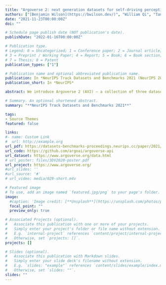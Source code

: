 ```yaml
---
title: "Argoverse 2: next generation datasets for self-driving perception and forecasting"
authors: ["[Benjamin Wilson](https://bwilson.dev/)", "William Qi", "Tanmay Agarwal", "[John Lambert](https://johnwlambert.github.io/)", "Jagjeet Singh", "Siddhesh Khandelwal", "[Bowen Pan](http://people.csail.mit.edu/bpan/)", "Ratnesh Kumar", "Andrew Hartnett", "[**Jhony K. Pontes**](https://www.jhonykaesemodel.com)", "[Deva Ramanan](http://www.cs.cmu.edu/~deva/)", "Peter Carr", "[James Hays](https://faculty.cc.gatech.edu/~hays/)"]
date: "2021-11-23T00:00:00Z"
doi: ""

# Schedule page publish date (NOT publication's date).
publishDate: "2022-01-16T00:00:00Z"

# Publication type.
# Legend: 0 = Uncategorized; 1 = Conference paper; 2 = Journal article;
# 3 = Preprint / Working Paper; 4 = Report; 5 = Book; 6 = Book section;
# 7 = Thesis; 8 = Patent
publication_types: ["1"]

# Publication name and optional abbreviated publication name.
publication: In *NeurIPS Track Datasets and Benchmarks 2021 (NeurIPS 2021)*
publication_short: In *NeurIPS*

abstract: We introduce Argoverse 2 (AV2) — a collection of three datasets for perception and forecasting research in the self-driving domain. The annotated Sensor Dataset contains 1,000 sequences of multimodal data, encompassing high-resolution imagery from seven ring cameras, and two stereo cameras in addition to lidar point clouds, and 6-DOF map-aligned pose. Sequences contain 3D cuboid annotations for 26  object categories, all of which are sufficiently-sampled to support training and evaluation of 3D perception models. The Lidar Dataset contains 20,000 sequences of unlabeled lidar point clouds and map-aligned pose. This dataset is the largest  ever collection of lidar sensor data and supports self-supervised learning and the emerging task of point cloud forecasting. Finally, the Motion Forecasting Dataset contains 250,000 scenarios mined for interesting and challenging interactions between the autonomous vehicle and other actors in each local scene. Models are tasked with the prediction of future motion for “scored actors" in each scenario and are provided with track histories that capture object location, heading, velocity, and category. In all three datasets, each scenario contains its own HD Map with 3D lane and crosswalk geometry — sourced from data captured in six distinct cities. We believe these datasets will support new and existing machine learning research problems in ways that existing datasets do not. All datasets are released under the CC BY-NC-SA 4.0 license.

# Summary. An optional shortened abstract.
summary: "**NeurIPS Track Datasets and Benchmarks 2021**"

tags:
- Source Themes
featured: false

links:
#- name: Custom Link
#  url: http://example.org
url_pdf: https://datasets-benchmarks-proceedings.neurips.cc/paper/2021/file/4734ba6f3de83d861c3176a6273cac6d-Paper-round2.pdf
url_code: https://github.com/argoai/argoverse-api
url_dataset: https://www.argoverse.org/data.html
# url_poster: files/3DV2020-poster.pdf
url_project: https://www.argoverse.org/
#url_slides: ''
#url_source: '#'
# url_video: media/029-short.m4v

# Featured image
# To use, add an image named `featured.jpg/png` to your page's folder.
image:
  #caption: 'Image credit: [**Unsplash**](https://unsplash.com/photos/pLCdAaMFLTE)'
  focal_point: ""
  preview_only: true

# Associated Projects (optional).
#   Associate this publication with one or more of your projects.
#   Simply enter your project's folder or file name without extension.
#   E.g. `internal-project` references `content/project/internal-project/index.md`.
#   Otherwise, set `projects: []`.
projects: []

# Slides (optional).
#   Associate this publication with Markdown slides.
#   Simply enter your slide deck's filename without extension.
#   E.g. `slides: "example"` references `content/slides/example/index.md`.
#   Otherwise, set `slides: ""`.
slides: ""
---
```



